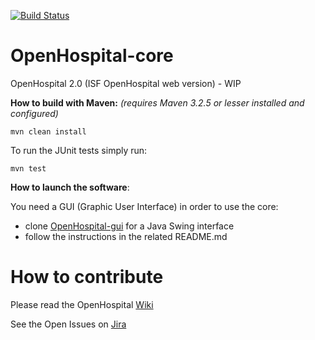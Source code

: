 [![Build Status](https://travis-ci.org/informatici/openhospital-core.svg?branch=master)](https://travis-ci.org/informatici/openhospital-core)
# OpenHospital-core
OpenHospital 2.0 (ISF OpenHospital web version) - WIP

**How to build with Maven:**
_(requires Maven 3.2.5 or lesser installed and configured)_

    mvn clean install
    
To run the JUnit tests simply run:

	mvn test

**How to launch the software**:

You need a GUI (Graphic User Interface) in order to use the core:

* clone [OpenHospital-gui](https://github.com/informatici/openhospital-gui) for a Java Swing interface
* follow the instructions in the related README.md


# How to contribute

Please read the OpenHospital [Wiki](https://openhospital.atlassian.net/wiki/display/OH/Contribution+Guidelines)

See the Open Issues on [Jira](https://openhospital.atlassian.net/issues/)
